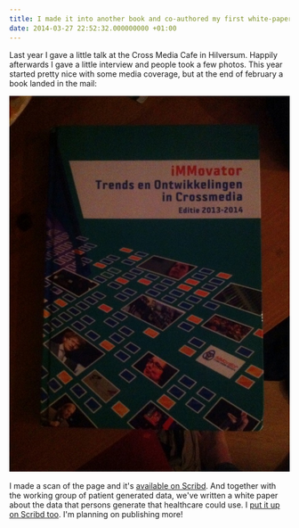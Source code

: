 ```yaml
---
title: I made it into another book and co-authored my first white-paper
date: 2014-03-27 22:52:32.000000000 +01:00
---
```

Last year I gave a little talk at the Cross Media Cafe in Hilversum. Happily afterwards I gave a little interview and people took a few photos. This year started pretty nice with some media coverage, but at the end of february a book landed in the mail:  

![Book: Trends en Ontwikkeling in de Crossmedia](/img/10157012_10201917506443299_729360140_n.jpg)

I made a scan of the page and it's [available on Scribd](http://www.scribd.com/doc/211599572/Cross-Media-Cafe-Apps-Data-Joost-Plattel). And together with the working group of patient generated data, we've written a white paper about the data that persons generate that healthcare could use. I [put it up on Scribd too](http://www.scribd.com/doc/214276409/Zelfmetingen-en-de-Nederlandse-Gezondheidszorg). I'm planning on publishing more!